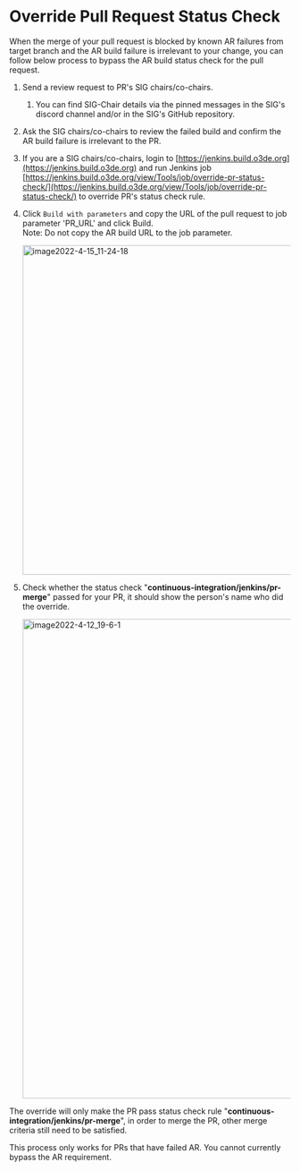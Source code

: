 # Override Pull Request Status Check

When the merge of your pull request is blocked by known AR failures from target branch and the AR build failure is irrelevant to your change, you can follow below process to bypass the AR build status check for the pull request.

1.  Send a review request to PR's SIG chairs/co-chairs. 
    1. You can find SIG-Chair details via the pinned messages in the SIG's discord channel and/or in the SIG's GitHub repository.

2.  Ask the SIG chairs/co-chairs to review the failed build and confirm the AR build failure is irrelevant to the PR.

3.  If you are a SIG chairs/co-chairs, login to [https://jenkins.build.o3de.org](https://jenkins.build.o3de.org) and run Jenkins job [https://jenkins.build.o3de.org/view/Tools/job/override-pr-status-check/](https://jenkins.build.o3de.org/view/Tools/job/override-pr-status-check/) to override PR's status check rule.

4.  Click `Build with parameters` and copy the URL of the pull request to job parameter 'PR_URL' and click Build.  
    Note: Do not copy the AR build URL to the job parameter.  
    
    <img width="589" alt="image2022-4-15_11-24-18" src="https://user-images.githubusercontent.com/61438964/173105180-57a3b820-e2ab-4aa9-acd6-46d2e39fea8e.png">

5.  Check whether the status check "**continuous-integration/jenkins/pr-merge**" passed for your PR, it should show the person's name who did the override.  

    <img width="857" alt="image2022-4-12_19-6-1" src="https://user-images.githubusercontent.com/61438964/173105244-5e4cbea1-b8ae-430c-aa4e-8d7ff3905529.png">


The override will only make the PR pass status check rule "**continuous-integration/jenkins/pr-merge**", in order to merge the PR, other merge criteria still need to be satisfied. 

This process only works for PRs that have failed AR. You cannot currently bypass the AR requirement.
